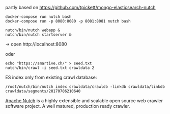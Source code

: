 partly based on https://github.com/tpickett/mongo-elasticsearch-nutch

```
docker-compose run nutch bash
docker-compose run -p 8080:8080 -p 8081:8081 nutch bash
```

```
nutch/bin/nutch webapp &
nutch/bin/nutch startserver &
```

-> open http://localhost:8080

oder

```
echo "https://smartive.ch/" > seed.txt
nutch/bin/crawl -i seed.txt crawldata 2
```

ES index only from existing crawl database:
```
/root/nutch/bin/nutch index crawldata/crawldb -linkdb crawldata/linkdb crawldata/segments/20170706210640
```

[Apache Nutch](http://nutch.apache.org/) is a highly extensible and scalable open source web crawler software project. A well matured, production ready crawler.

